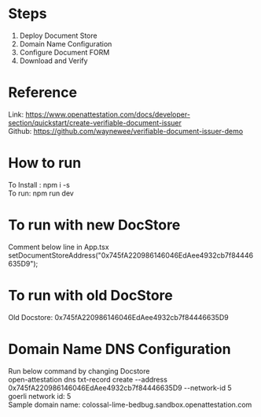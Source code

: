 # Steps
1. Deploy Document Store  
2. Domain Name Configuration  
3. Configure Document FORM  
4. Download and Verify  
# Reference
Link: https://www.openattestation.com/docs/developer-section/quickstart/create-verifiable-document-issuer  
Github: https://github.com/waynewee/verifiable-document-issuer-demo  

# How to run
To Install : npm i -s    
To run: npm run dev 

# To run with new DocStore
Comment below line in App.tsx  
setDocumentStoreAddress("0x745fA220986146046EdAee4932cb7f84446635D9");  

# To run with old DocStore
Old Docstore: 0x745fA220986146046EdAee4932cb7f84446635D9

# Domain Name DNS Configuration
Run below command  by changing Docstore  
open-attestation dns txt-record create --address 0x745fA220986146046EdAee4932cb7f84446635D9 --network-id 5  
goerli network id: 5  
Sample domain name: colossal-lime-bedbug.sandbox.openattestation.com




